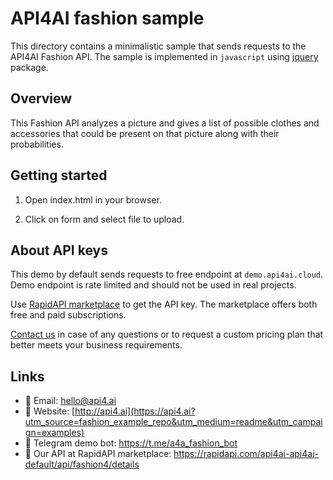 # API4AI fashion sample

This directory contains a minimalistic sample that sends requests to the API4AI Fashion API.
The sample is implemented in `javascript` using [jquery](https://www.npmjs.com/package/jquery) package.


## Overview

This Fashion API analyzes a picture and gives a list of possible clothes and accessories that could be present on that picture along with their probabilities.


## Getting started

1. Open index.html in your browser.

2. Click on form and select file to upload.


## About API keys

This demo by default sends requests to free endpoint at `demo.api4ai.cloud`.
Demo endpoint is rate limited and should not be used in real projects.

Use [RapidAPI marketplace](https://rapidapi.com/api4ai-api4ai-default/api/fashion4/details) to get the API key. The marketplace offers both
free and paid subscriptions.

[Contact us](https://api4.ai/contacts?utm_source=fashion_example_repo&utm_medium=readme&utm_campaign=examples) in case of any questions or to request a custom pricing plan
that better meets your business requirements.


## Links

* 📩 Email: hello@api4.ai
* 🔗 Website: [http://api4.ai](https://api4.ai?utm_source=fashion_example_repo&utm_medium=readme&utm_campaign=examples)
* 🤖 Telegram demo bot: https://t.me/a4a_fashion_bot
* 🔵 Our API at RapidAPI marketplace: https://rapidapi.com/api4ai-api4ai-default/api/fashion4/details
